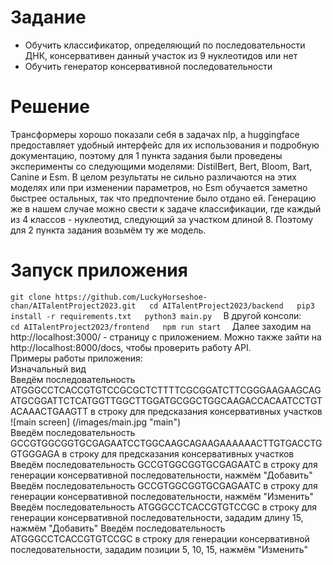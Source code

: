 # Задание
- Обучить классификатор, определяющий по последовательности ДНК, консервативен данный участок из 9 нуклеотидов или нет  
- Обучить генератор консервативной последовательности  
# Решение
Трансформеры хорошо показали себя в задачах nlp, а huggingface предоставляет удобный интерфейс для их использования и подробную документацию, поэтому для 1 пункта задания были проведены эксперименты со следующими моделями: DistilBert, Bert, Bloom, Bart, Canine и Esm.  В целом результаты не сильно различаются на этих моделях или при изменении параметров, но Esm обучается заметно быстрее остальных, так что предпочтение было отдано ей. Генерацию же в нашем случае можно свести к задаче классификации, где каждый из 4 классов - нуклеотид, следующий за участком длиной 8. Поэтому для 2 пункта задания возьмём ту же модель.  
# Запуск приложения  
`
git clone https://github.com/LuckyHorseshoe-chan/AITalentProject2023.git  
cd AITalentProject2023/backend  
pip3 install -r requirements.txt  
python3 main.py  
`
В другой консоли:  
`
cd AITalentProject2023/frontend  
npm run start  
`
Далее заходим на http://localhost:3000/ - страницу с приложением. Можно также зайти на http://localhost:8000/docs, чтобы проверить работу API.  
Примеры работы приложения:  
Изначальный вид  
Введём последовательность ATGGGCCTCACCGTGTCCGCGCTCTTTTCGCGGATCTTCGGGAAGAAGCAGATGCGGATTCTCATGGTTGGCTTGGATGCGGCTGGCAAGACCACAATCCTGTACAAACTGAAGTT в строку для предсказания консервативных участков   
![main screen] (/images/main.jpg "main")  
Введём последовательность GCCGTGGCGGTGCGAGAATCCTGGCAAGCAGAAGAAAAAACTTGTGACCTGGTGGGAGA в строку для предсказания консервативных участков
Введём последовательность GCCGTGGCGGTGCGAGAATC в строку для генерации консервативной последовательности, нажмём "Добавить"
Введём последовательность GCCGTGGCGGTGCGAGAATC в строку для генерации консервативной последовательности, нажмём "Изменить"
Введём последовательность ATGGGCCTCACCGTGTCCGC в строку для генерации консервативной последовательности, зададим длину 15, нажмём "Добавить"
Введём последовательность ATGGGCCTCACCGTGTCCGC в строку для генерации консервативной последовательности, зададим позиции 5, 10, 15, нажмём "Изменить"